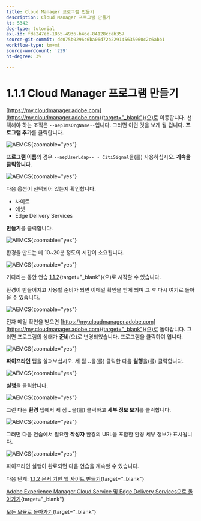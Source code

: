 ```yaml
---
title: Cloud Manager 프로그램 만들기
description: Cloud Manager 프로그램 만들기
kt: 5342
doc-type: tutorial
exl-id: fda247eb-1865-4936-b46e-84128ccab357
source-git-commit: dd075b0296c6ba06d72b229145635060c2c6abb1
workflow-type: tm+mt
source-wordcount: '229'
ht-degree: 3%

---
```


# 1.1.1 Cloud Manager 프로그램 만들기

[https://my.cloudmanager.adobe.com](https://my.cloudmanager.adobe.com){target="_blank"}(으)로 이동합니다. 선택해야 하는 조직은 `--aepImsOrgName--`입니다. 그러면 이런 것을 보게 될 겁니다. **프로그램 추가**&#x200B;를 클릭합니다.

![AEMCS](./images/aemcs1.png){zoomable="yes"}

**프로그램 이름**&#x200B;의 경우 `--aepUserLdap-- - CitiSignal`을(를) 사용하십시오. **계속을 클릭합니다**.

![AEMCS](./images/aemcs2.png){zoomable="yes"}

다음 옵션이 선택되어 있는지 확인합니다.

- 사이트
- 에셋
- Edge Delivery Services

**만들기**&#x200B;를 클릭합니다.

![AEMCS](./images/aemcs3.png){zoomable="yes"}

환경을 만드는 데 10~20분 정도의 시간이 소요됩니다.

![AEMCS](./images/aemcs4.png){zoomable="yes"}

기다리는 동안 연습 [1.1.2](./ex2.md){target="_blank"}(으)로 시작할 수 있습니다.

환경이 만들어지고 사용할 준비가 되면 이메일 확인을 받게 되며 그 후 다시 여기로 돌아올 수 있습니다.

![AEMCS](./images/aemcs5.png){zoomable="yes"}

전자 메일 확인을 받으면 [https://my.cloudmanager.adobe.com](https://my.cloudmanager.adobe.com){target="_blank"}(으)로 돌아갑니다. 그러면 프로그램의 상태가 **준비**(으)로 변경되었습니다. 프로그램을 클릭하여 엽니다.

![AEMCS](./images/aemcs6.png){zoomable="yes"}

**파이프라인** 탭을 살펴보십시오. 세 점 **..**&#x200B;을(를) 클릭한 다음 **실행**&#x200B;을(를) 클릭합니다.

![AEMCS](./images/aemcs7.png){zoomable="yes"}

**실행**&#x200B;을 클릭합니다.

![AEMCS](./images/aemcs8.png){zoomable="yes"}

그런 다음 **환경** 탭에서 세 점 **..**&#x200B;을(를) 클릭하고 **세부 정보 보기**&#x200B;를 클릭합니다.

![AEMCS](./images/aemcs9.png){zoomable="yes"}

그러면 다음 연습에서 필요한 **작성자** 환경의 URL을 포함한 환경 세부 정보가 표시됩니다.

![AEMCS](./images/aemcs10.png){zoomable="yes"}

파이프라인 실행이 완료되면 다음 연습을 계속할 수 있습니다.

다음 단계: [1.1.2 문서 기반 웹 사이트 만들기](./ex2.md){target="_blank"}

[Adobe Experience Manager Cloud Service 및 Edge Delivery Services으로 돌아가기](./aemcs.md){target="_blank"}

[모든 모듈로 돌아가기](./../../../overview.md){target="_blank"}
